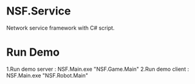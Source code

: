NSF.Service
===========

Network service framework with C# script.

Run Demo
===========

1.Run demo server : NSF.Main.exe "NSF.Game.Main"
2.Run demo client : NSF.Main.exe "NSF.Robot.Main"
